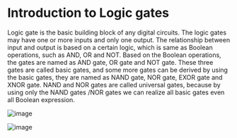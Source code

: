 # Introduction to Logic gates

Logic gate is the basic building block of any digital circuits. The logic gates may have one
or more inputs and only one output. The relationship between input and output is based on a
certain logic, which is same as Boolean operations, such as AND, OR and NOT.
Based on the Boolean operations, the gates are named as AND gate, OR gate and NOT
gate. These three gates are called basic gates, and some more gates can be derived by using the
basic gates, they are named as NAND gate, NOR gate, EXOR gate and XNOR gate. NAND and
NOR gates are called universal gates, because by using only the NAND gates /NOR gates we can
realize all basic gates even all Boolean expression.

![image](https://github.com/user-attachments/assets/5d48018c-4dd3-4a65-889d-0a6a7d8cddef)

![image](https://github.com/user-attachments/assets/8555eb5c-1343-452d-b4ee-093040893933)
